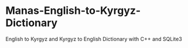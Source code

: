 # Manas-English-to-Kyrgyz-Dictionary
English to Kyrgyz and Kyrgyz to English Dictionary with C++ and SQLite3
